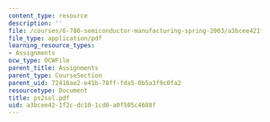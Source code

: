 ```yaml
---
content_type: resource
description: ''
file: /courses/6-780-semiconductor-manufacturing-spring-2003/a3bcee421f2cdc101cd0a0f505c4688f_ps2sol.pdf
file_type: application/pdf
learning_resource_types:
- Assignments
ocw_type: OCWFile
parent_title: Assignments
parent_type: CourseSection
parent_uid: 72416ae2-e41b-78ff-fda5-0b5a3f9c0fa2
resourcetype: Document
title: ps2sol.pdf
uid: a3bcee42-1f2c-dc10-1cd0-a0f505c4688f
---
```

